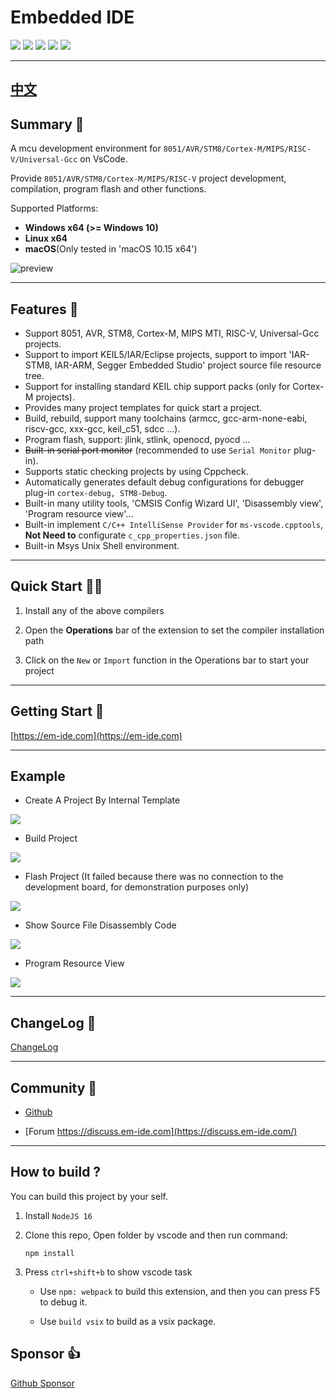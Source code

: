 # Embedded IDE

[![](https://img.shields.io/badge/home_page-em--ide.com-blue)](https://em-ide.com/)
[![](https://img.shields.io/badge/chat-discuss.em--ide.com-orange)](https://discuss.em-ide.com/)
[![](https://img.shields.io/visual-studio-marketplace/v/CL.eide)](https://marketplace.visualstudio.com/items?itemName=CL.eide)
[![](https://img.shields.io/visual-studio-marketplace/i/CL.eide)](https://marketplace.visualstudio.com/items?itemName=CL.eide)
[![](https://img.shields.io/visual-studio-marketplace/stars/CL.eide)](https://marketplace.visualstudio.com/items?itemName=CL.eide&ssr=false#review-details)

***

## [中文](./README_ZH-CN.md)

## Summary 📑

A mcu development environment for `8051/AVR/STM8/Cortex-M/MIPS/RISC-V/Universal-Gcc` on VsCode. 

Provide `8051/AVR/STM8/Cortex-M/MIPS/RISC-V` project development, compilation, program flash and other functions.

Supported Platforms: 
  - **Windows x64 (>= Windows 10)**
  - **Linux x64**
  - **macOS**(Only tested in 'macOS 10.15 x64')

![preview](https://docs.em-ide.com/preview.png)

***

## Features 🎉

* Support 8051, AVR, STM8, Cortex-M, MIPS MTI, RISC-V, Universal-Gcc projects.
* Support to import KEIL5/IAR/Eclipse projects, support to import 'IAR-STM8, IAR-ARM, Segger Embedded Studio' project source file resource tree.
* Support for installing standard KEIL chip support packs (only for Cortex-M projects).
* Provides many project templates for quick start a project.
* Build, rebuild, support many toolchains (armcc, gcc-arm-none-eabi, riscv-gcc, xxx-gcc, keil_c51, sdcc ...).
* Program flash, support: jlink, stlink, openocd, pyocd ...
* ~~Built-in serial port monitor~~ (recommended to use `Serial Monitor` plug-in).
* Supports static checking projects by using Cppcheck.
* Automatically generates default debug configurations for debugger plug-in `cortex-debug, STM8-Debug`.
* Built-in many utility tools, 'CMSIS Config Wizard UI', 'Disassembly view', 'Program resource view'...
* Built-in implement `C/C++ IntelliSense Provider` for `ms-vscode.cpptools`, **Not Need to** configurate `c_cpp_properties.json` file.
* Built-in Msys Unix Shell environment.

***

## Quick Start 🏃‍♀️

1. Install any of the above compilers

2. Open the **Operations** bar of the extension to set the compiler installation path

3. Click on the `New` or `Import` function in the Operations bar to start your project

***

## Getting Start 📖

[https://em-ide.com](https://em-ide.com)

***

## Example

- Create A Project By Internal Template

![](https://docs.em-ide.com/img/show/new_prj.gif)

- Build Project

![](https://docs.em-ide.com/img/show/build_prj.gif)

- Flash Project (It failed because there was no connection to the development board, for demonstration purposes only)

![](https://docs.em-ide.com/img/show/flash_prj.gif)

- Show Source File Disassembly Code

![](https://docs.em-ide.com/img/show/show_disasm.gif)

- Program Resource View

![](https://docs.em-ide.com/img/show/show_prj_res.gif)

***

## ChangeLog 📌

[ChangeLog](https://marketplace.visualstudio.com/items/CL.eide/changelog)

***

## Community 🌈

- [Github](https://github.com/github0null/eide/issues)

- [Forum https://discuss.em-ide.com](https://discuss.em-ide.com/)

***

## How to build ?

You can build this project by your self.

1. Install `NodeJS 16`

2. Clone this repo, Open folder by vscode and then run command: 

   ```shell
   npm install
   ```

3. Press `ctrl+shift+b` to show vscode task

   - Use `npm: webpack` to build this extension, and then you can press F5 to debug it.

   - Use `build vsix` to build as a vsix package.


## Sponsor 👍

[Github Sponsor](https://github.com/sponsors/github0null)

